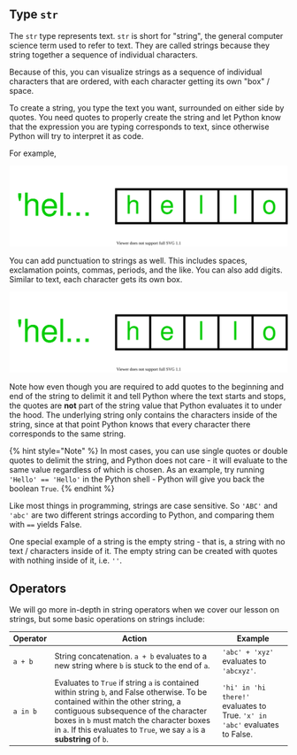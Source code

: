 ## Type `str`

The `str` type represents text. `str` is short for "string", the general computer
science term used to refer to text. They are called strings because they
string together a sequence of individual characters.

Because of this, you can visualize strings as a sequence of individual
characters that are ordered, with each character getting its own "box" / space.

To create a string, you type the text you want, surrounded on either
side by quotes.
You need quotes to properly create the string and let Python know that the
expression you are typing corresponds to text, since otherwise Python will
try to interpret it as code.

For example,

![hello_str](../../../assets/chapter_1/hello_str.drawio.svg)

You can add punctuation to strings as well. This includes spaces, exclamation
points, commas, periods, and the like. You can also add digits. Similar to
text, each character gets its own box.

![oh_no_str](../../../assets/chapter_1/hello_str.drawio.svg)

Note how even though you are required to add quotes to the beginning and
end of the string to delimit it and tell Python where the text starts and stops,
the quotes are **not** part of the string value that Python evaluates it to
under the hood. The underlying string only contains the characters inside of the
string, since at that point Python knows that every character there corresponds
to the same string.

{% hint style="Note" %}
In most cases, you can use single quotes or double quotes to delimit the string,
and Python does not care - it will evaluate to the same value regardless
of which is chosen. As an example, try running `'Hello' == 'Hello'` in the
Python shell - Python will give you back the boolean `True`.
{% endhint %}

Like most things in programming, strings are case sensitive. So `'ABC'` and
`'abc'` are two different strings according to Python, and comparing them with
`==` yields False.

One special example of a string is the empty string - that is, a string
with no text / characters inside of it. The empty string can be created
with quotes with nothing inside of it, i.e. `''`.

## Operators

We will go more in-depth in string operators when we cover our lesson on
strings, but some basic operations on strings include:

| Operator | Action                                                                                                                                                                                                                                                                                             | Example                                                                      |
|----------|----------------------------------------------------------------------------------------------------------------------------------------------------------------------------------------------------------------------------------------------------------------------------------------------------|------------------------------------------------------------------------------|
| `a + b`  | String concatenation. `a + b` evaluates to a new string where `b` is stuck to the end of `a`.                                                                                                                                                                                                      | `'abc' + 'xyz'` evaluates to `'abcxyz'`.                                     |
| `a in b` | Evaluates to `True` if string `a` is contained within string `b`, and False otherwise.  To be contained within the other string, a contiguous subsequence of the character boxes in `b`  must match the character boxes in `a`. If this evaluates to `True`, we say `a` is a **substring** of `b`. | `'hi' in 'hi there!'` evaluates to True. `'x' in 'abc'` evaluates to False.  |

